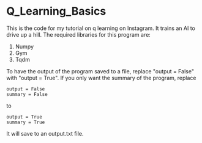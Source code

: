 # Q_Learning_Basics

This is the code for my tutorial on q learning on Instagram. It trains an AI to drive up a hill.
The required libraries for this program are:
1. Numpy
2. Gym
3. Tqdm

To have the output of the program saved to a file, replace "output = False" with "output = True".
If you only want the summary of the program, replace

    output = False
    summary = False
to
    
    output = True
    summary = True
    
It will save to an output.txt file.
